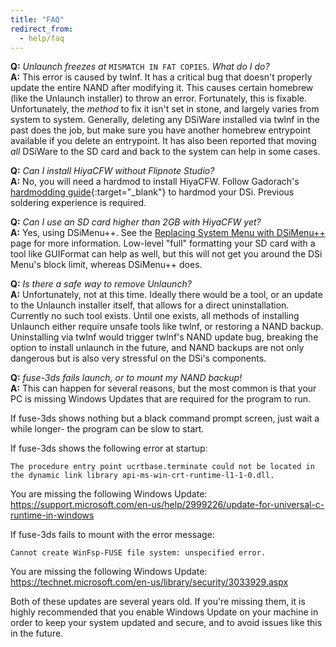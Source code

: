 ```yaml
---
title: "FAQ"
redirect_from:
  - help/faq
---
```


<a name="faq_fatmismatch" />**Q:** *Unlaunch freezes at* `MISMATCH IN FAT COPIES`*. What do I do?*    
**A:** This error is caused by twlnf. It has a critical bug that doesn't properly update the entire NAND after modifying it. This causes certain homebrew (like the Unlaunch installer) to throw an error. Fortunately, this is fixable. Unfortunately, the *method* to fix it isn't set in stone, and largely varies from system to system. Generally, deleting any DSiWare installed via twlnf in the past does the job, but make sure you have another homebrew entrypoint available if you delete an entrypoint. It has also been reported that moving *all* DSiWare to the SD card and back to the system can help in some cases.

<a name="faq_noflipnote" />**Q:** *Can I install HiyaCFW without Flipnote Studio?*    
**A:** No, you will need a hardmod to install HiyaCFW. Follow Gadorach's [hardmodding guide](https://gbatemp.net/threads/dsi-downgrading-the-complete-guide.393682/){:target="_blank"} to hardmod your DSi. Previous soldering experience is required.

<a name="faq_2gbsd" />**Q:** *Can I use an SD card higher than 2GB with HiyaCFW yet?*    
**A:** Yes, using DSiMenu++. See the [Replacing System Menu with DSiMenu++](replacing-system-menu-with-dsimenu++) page for more information. Low-level "full" formatting your SD card with a tool like GUIFormat can help as well, but this will not get you around the DSi Menu's block limit, whereas DSiMenu++ does.

<a name="faq_uninstall" />**Q:** *Is there a safe way to remove Unlaunch?*    
**A:** Unfortunately, not at this time. Ideally there would be a tool, or an update to the Unlaunch installer itself, that allows for a direct uninstallation. Currently no such tool exists. Until one exists, all methods of installing Unlaunch either require unsafe tools like twlnf, or restoring a NAND backup. Uninstalling via twlnf would trigger twlnf's NAND update bug, breaking the option to install unlaunch in the future, and NAND backups are not only dangerous but is also very stressful on the DSi's components.

<a name="faq_fuse3ds" />**Q:** *fuse-3ds fails launch, or to mount my NAND backup!*    
**A:** This can happen for several reasons, but the most common is that your PC is missing Windows Updates that are required for the program to run. 

If fuse-3ds shows nothing but a black command prompt screen, just wait a while longer- the program can be slow to start.

If fuse-3ds shows the following error at startup:

`The procedure entry point ucrtbase.terminate could not be located in the dynamic link library api-ms-win-crt-runtime-l1-1-0.dll.`

You are missing the following Windows Update: https://support.microsoft.com/en-us/help/2999226/update-for-universal-c-runtime-in-windows

If fuse-3ds fails to mount with the error message:

`Cannot create WinFsp-FUSE file system: unspecified error.`

You are missing the following Windows Update: https://technet.microsoft.com/en-us/library/security/3033929.aspx

Both of these updates are several years old. If you're missing them, it is highly recommended that you enable Windows Update on your machine in order to keep your system updated and secure, and to avoid issues like this in the future.